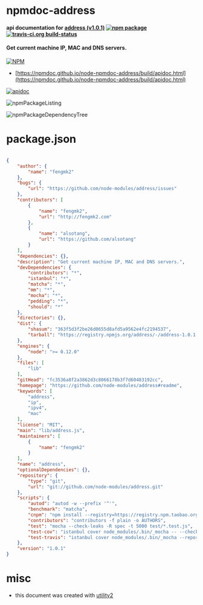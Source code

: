 # npmdoc-address

#### api documentation for  [address (v1.0.1)](https://github.com/node-modules/address#readme)  [![npm package](https://img.shields.io/npm/v/npmdoc-address.svg?style=flat-square)](https://www.npmjs.org/package/npmdoc-address) [![travis-ci.org build-status](https://api.travis-ci.org/npmdoc/node-npmdoc-address.svg)](https://travis-ci.org/npmdoc/node-npmdoc-address)

#### Get current machine IP, MAC and DNS servers.

[![NPM](https://nodei.co/npm/address.png?downloads=true&downloadRank=true&stars=true)](https://www.npmjs.com/package/address)

- [https://npmdoc.github.io/node-npmdoc-address/build/apidoc.html](https://npmdoc.github.io/node-npmdoc-address/build/apidoc.html)

[![apidoc](https://npmdoc.github.io/node-npmdoc-address/build/screenCapture.buildCi.browser.%252Ftmp%252Fbuild%252Fapidoc.html.png)](https://npmdoc.github.io/node-npmdoc-address/build/apidoc.html)

![npmPackageListing](https://npmdoc.github.io/node-npmdoc-address/build/screenCapture.npmPackageListing.svg)

![npmPackageDependencyTree](https://npmdoc.github.io/node-npmdoc-address/build/screenCapture.npmPackageDependencyTree.svg)



# package.json

```json

{
    "author": {
        "name": "fengmk2"
    },
    "bugs": {
        "url": "https://github.com/node-modules/address/issues"
    },
    "contributors": [
        {
            "name": "fengmk2",
            "url": "http://fengmk2.com"
        },
        {
            "name": "alsotang",
            "url": "https://github.com/alsotang"
        }
    ],
    "dependencies": {},
    "description": "Get current machine IP, MAC and DNS servers.",
    "devDependencies": {
        "contributors": "*",
        "istanbul": "*",
        "matcha": "*",
        "mm": "*",
        "mocha": "*",
        "pedding": "*",
        "should": "*"
    },
    "directories": {},
    "dist": {
        "shasum": "363f5d3f2be26d0655d8afd5a9562e4fc2194537",
        "tarball": "https://registry.npmjs.org/address/-/address-1.0.1.tgz"
    },
    "engines": {
        "node": ">= 0.12.0"
    },
    "files": [
        "lib"
    ],
    "gitHead": "fc3536a8f2a3862d3c8066178b3f7d60483192cc",
    "homepage": "https://github.com/node-modules/address#readme",
    "keywords": [
        "address",
        "ip",
        "ipv4",
        "mac"
    ],
    "license": "MIT",
    "main": "lib/address.js",
    "maintainers": [
        {
            "name": "fengmk2"
        }
    ],
    "name": "address",
    "optionalDependencies": {},
    "repository": {
        "type": "git",
        "url": "git://github.com/node-modules/address.git"
    },
    "scripts": {
        "autod": "autod -w --prefix '^'",
        "benchmark": "matcha",
        "cnpm": "npm install --registry=https://registry.npm.taobao.org",
        "contributors": "contributors -f plain -o AUTHORS",
        "test": "mocha --check-leaks -R spec -t 5000 test/*.test.js",
        "test-cov": "istanbul cover node_modules/.bin/_mocha -- --check-leaks -t 5000 test/*.test.js",
        "test-travis": "istanbul cover node_modules/.bin/_mocha --report lcovonly -- --check-leaks -t 5000 test/*.test.js"
    },
    "version": "1.0.1"
}
```



# misc
- this document was created with [utility2](https://github.com/kaizhu256/node-utility2)
